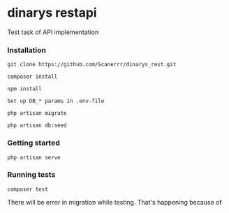 # dinarys restapi
Test task of API implementation

 ### Installation
  `git clone https://github.com/Scanerrr/dinarys_rest.git`

 
  `composer install`

  `npm install`

 `Set up DB_* params in .env-file`
 
 `php artisan migrate`
 
 `php artisan db:seed`

 ### Getting started
  `php artisan serve`

 ### Running tests
 `composer test`
 
 There will be error in migration while testing. That's happening because of